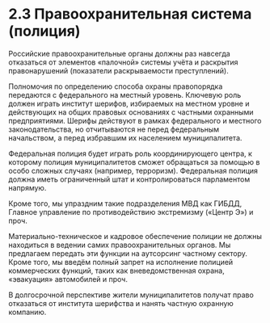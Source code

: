 # 2.3 Правоохранительная система \(полиция\)

Российские правоохранительные органы должны раз навсегда отказаться от элементов «палочной» системы учёта и раскрытия правонарушений \(показатели раскрываемости преступлений\).

Полномочия по определению способа охраны правопорядка передаются с федерального на местный уровень. Ключевую роль должен играть институт шерифов, избираемых на местном уровне и действующих на общих правовых основаниях с частными охранными предприятиями. Шерифы действуют в рамках федерального и местного законодательства, но отчитываются не перед федеральным начальством, а перед избравшим их населением муниципалитета. 

Федеральная полиция будет играть роль координирующего центра, к которому полиция муниципалитетов сможет обращаться за помощью в особо сложных случаях \(например, терроризм\). Федеральная полиция должна иметь ограниченный штат и контролироваться парламентом напрямую. 

Кроме того, мы упраздним такие подразделения МВД как ГИБДД, Главное управление по противодействию экстремизму \(«Центр Э»\) и проч.

Материально-техническое и кадровое обеспечение полиции не должны находиться в ведении самих правоохранительных органов. Мы предлагаем передать эти функции на аутсорсинг частному сектору. Кроме того, мы введём полный запрет на исполнение полицией коммерческих функций, таких как вневедомственная охрана, «эвакуация» автомобилей и проч.

В долгосрочной перспективе жители муниципалитетов получат право отказаться от института шерифства и нанять частную охранную компанию.

